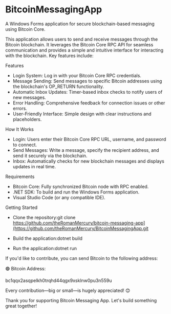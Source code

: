 # BitcoinMessagingApp
A Windows Forms application for secure blockchain-based messaging using Bitcoin Core.

This application allows users to send and receive messages through the Bitcoin blockchain. It leverages the Bitcoin Core RPC API for seamless communication and provides a simple and intuitive interface for interacting with the blockchain. Key features include:

Features

- Login System: Log in with your Bitcoin Core RPC credentials.
- Message Sending: Send messages to specific Bitcoin addresses using the blockchain's OP_RETURN functionality.
- Automatic Inbox Updates: Timer-based inbox checks to notify users of new messages.
- Error Handling: Comprehensive feedback for connection issues or other errors.
- User-Friendly Interface: Simple design with clear instructions and placeholders.

How It Works

- Login: Users enter their Bitcoin Core RPC URL, username, and password to connect.
- Send Messages: Write a message, specify the recipient address, and send it securely via the blockchain.
- Inbox: Automatically checks for new blockchain messages and displays updates in real time.

Requirements

- Bitcoin Core: Fully synchronized Bitcoin node with RPC enabled.
- .NET SDK: To build and run the Windows Forms application.
- Visual Studio Code (or any compatible IDE).

Getting Started

- Clone the repository:git clone https://github.com/theRomanMercury/bitcoin-messaging-app](https://github.com/theRomanMercury/BitcoinMessagingApp.git

- Build the application:dotnet build

- Run the application:dotnet run




If you'd like to contribute, you can send Bitcoin to the following address:

🟢 Bitcoin Address:

bc1qqx2asqpelkh0trqhd44qgx9xsklnw0pu3n559u

Every contribution—big or small—is hugely appreciated! 😊

Thank you for supporting Bitcoin Messaging App. Let's build something great together! 

